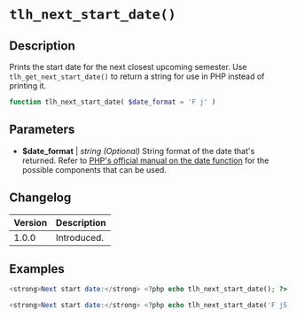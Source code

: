 # `tlh_next_start_date()`

## Description

Prints the start date for the next closest upcoming semester. Use `tlh_get_next_start_date()` to return a string for use in PHP instead of printing it.

```php
function tlh_next_start_date( $date_format = 'F j' )
```

## Parameters

- **\$date_format** \| _string (Optional)_ String format of the date that's returned. Refer to [PHP's official manual on the date function](https://secure.php.net/manual/en/function.date.php) for the possible components that can be used.

## Changelog

<table>
	<thead>
		<tr>
			<th>Version</th>
			<th>Description</th>
		</tr>
	</thead>
	<tbody>
		<tr>
			<td>1.0.0</td>
			<td>Introduced.</td>
		</tr>
	</tbody>
</table>

## Examples

```php
<strong>Next start date:</strong> <?php echo tlh_next_start_date(); ?>

<strong>Next start date:</strong> <?php echo tlh_next_start_date('F jS, Y'); ?>
```
